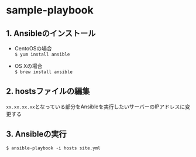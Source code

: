 # sample-playbook

## 1. Ansibleのインストール
+ CentoOSの場合  
`$ yum install ansible`

+ OS Xの場合  
`$ brew install ansible`

## 2. hostsファイルの編集
`xx.xx.xx.xx`となっている部分をAnsibleを実行したいサーバーのIPアドレスに変更する

## 3. Ansibleの実行
`$ ansible-playbook -i hosts site.yml`
